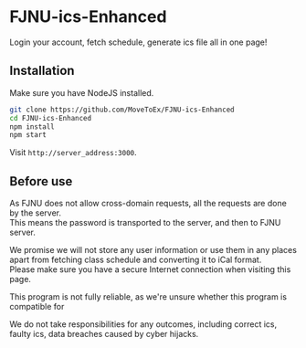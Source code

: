 # FJNU-ics-Enhanced

Login your account, fetch schedule, generate ics file all in one page!

## Installation

Make sure you have NodeJS installed.

```sh
git clone https://github.com/MoveToEx/FJNU-ics-Enhanced
cd FJNU-ics-Enhanced
npm install
npm start
```

Visit `http://server_address:3000`.

## Before use

As FJNU does not allow cross-domain requests, all the requests are done by the server.  
This means the password is transported to the server, and then to FJNU server.  

We promise we will not store any user information or use them in any places apart from fetching class schedule and converting it to iCal format.  
Please make sure you have a secure Internet connection when visiting this page.  

This program is not fully reliable, as we're unsure whether this program is compatible for 

We do not take responsibilities for any outcomes, including correct ics, faulty ics, data breaches caused by cyber hijacks.